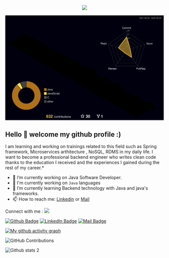 <p align="center">
    <img src="https://github-profile-trophy.vercel.app/?username=alicanli1995&row=1&column=6&theme=gruvbox&margin-w=15&margin-h=15"/>
</p>

![](./profile-3d-contrib/profile-night-rainbow.svg)

## Hello 👋 welcome my github profile :)

I am learning and working on trainings related to this field such as Spring framework, Microservices arthitecture , NoSQL, RDMS in my daily life. I want to become a professional backend engineer who writes clean code thanks to the education I received and the experiences I gained during the rest of my career.\*

- 🔭 I’m currently working on Java Software Developer.
- 👋 I'm currently working on `Java` languages
- 🌱 I’m currently learning Backend technology with Java and java's frameworks.
- 📫 How to reach me: [Linkedin](https://www.linkedin.com/in/ali-canli/) or [Mail](mailto:alicanli1995@gmail.com?subject=Hello)

Connect with me : <img src='https://raw.githubusercontent.com/ShahriarShafin/ShahriarShafin/main/Assets/handshake.gif' width="100px"> </h2>

[![Github Badge](https://i.ibb.co/3zz3vPF/Git-Hub-Mark.png)](https://github.com/alicanli1995)
[![LinkedIn Badge](https://i.ibb.co/DVdTPH9/super-tiny-icons-linkedin-1324450747503589428.png)](https://www.linkedin.com/in/ali-canli/)
[![Mail Badge](https://i.ibb.co/k1NMjhh/281769.png)](mailto:alicanli1995@gmail.com?subject=Hello)

[![My github activity graph](https://activity-graph.herokuapp.com/graph?username=alicanli1995&theme=github&count_private=true&area=true&hide_border=true)](https://activity-graph.herokuapp.com/graph?username=alicanli1995&theme=github&count_private=true)

![GitHub Contributions](https://github-readme-streak-stats.herokuapp.com/?&theme=ayu-mirage&user=alicanli1995)

![Github stats 2](https://github-readme-stats.vercel.app/api?username=alicanli1995&show_icons=true&theme=radical)
